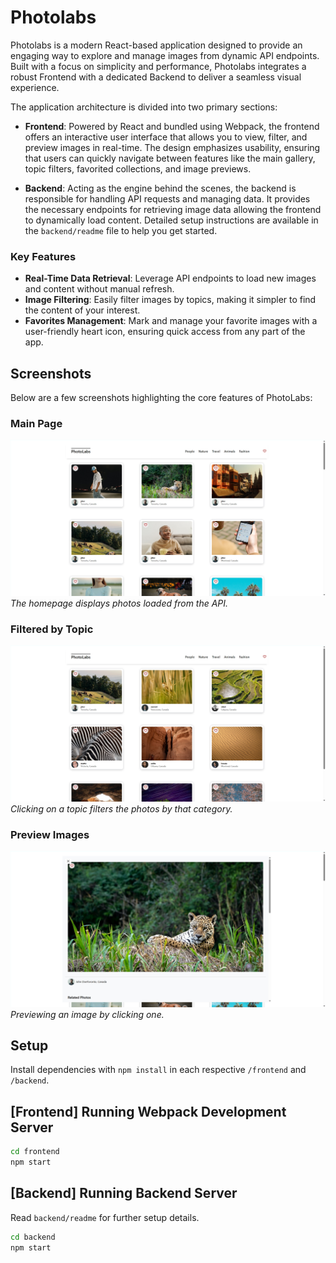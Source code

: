 # Photolabs
Photolabs is a modern React-based application designed to provide an engaging way to explore and manage images from dynamic API endpoints. Built with a focus on simplicity and performance, Photolabs integrates a robust Frontend with a dedicated Backend to deliver a seamless visual experience.

The application architecture is divided into two primary sections:

- **Frontend**: Powered by React and bundled using Webpack, the frontend offers an interactive user interface that allows you to view, filter, and preview images in real-time. The design emphasizes usability, ensuring that users can quickly navigate between features like the main gallery, topic filters, favorited collections, and image previews.

- **Backend**: Acting as the engine behind the scenes, the backend is responsible for handling API requests and managing data. It provides the necessary endpoints for retrieving image data allowing the frontend to dynamically load content. Detailed setup instructions are available in the `backend/readme` file to help you get started.

### Key Features

- **Real-Time Data Retrieval**: Leverage API endpoints to load new images and content without manual refresh.
- **Image Filtering**: Easily filter images by topics, making it simpler to find the content of your interest.
- **Favorites Management**: Mark and manage your favorite images with a user-friendly heart icon, ensuring quick access from any part of the app.

## Screenshots

Below are a few screenshots highlighting the core features of PhotoLabs:

### Main Page
![Main Page](./docs/main_page.png)
*The homepage displays photos loaded from the API.*

### Filtered by Topic
![Filtered by Topic](./docs/filtered_by_topic.png)
*Clicking on a topic filters the photos by that category.*

### Preview Images
![Preview Images](./docs/preview_image.png)
*Previewing an image by clicking one.*

## Setup

Install dependencies with `npm install` in each respective `/frontend` and `/backend`.

## [Frontend] Running Webpack Development Server

```sh
cd frontend
npm start
```

## [Backend] Running Backend Server

Read `backend/readme` for further setup details.

```sh
cd backend
npm start
```
